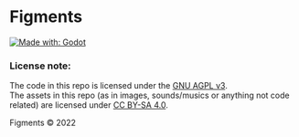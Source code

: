 # Figments
[![Made with: Godot](https://img.shields.io/badge/Made_with-Godot_Engine-blue?style=flat-square)](https://godotengine.org/license)  

### License note:
The code in this repo is licensed under the [GNU AGPL v3](https://www.gnu.org/licenses/agpl-3.0.en.html).  
The assets in this repo (as in images, sounds/musics or anything not code related) are licensed under [CC BY-SA 4.0](https://creativecommons.org/licenses/by-sa/4.0/).  

Figments © 2022
